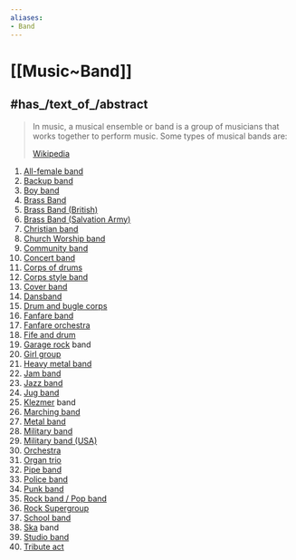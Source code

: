 ```yaml
---
aliases:
- Band
---
```


# [[Music~Band]]


## #has_/text_of_/abstract 

> In music, a musical ensemble or band is a group of musicians that works together to perform music. 
> Some types of musical bands are:
>
> [Wikipedia](https://en.wikipedia.org/wiki/List%20of%20musical%20band%20types)

1. [All-female band](https://en.wikipedia.org/wiki/All-female_band "All-female band")
2. [Backup band](https://en.wikipedia.org/wiki/Backup_band "Backup band")
3. [Boy band](https://en.wikipedia.org/wiki/Boy_band "Boy band")
4. [Brass Band](https://en.wikipedia.org/wiki/Brass_Band "Brass Band")
5. [Brass Band (British)](https://en.wikipedia.org/wiki/British_brass_band "British brass band")
6. [Brass Band (Salvation Army)](https://en.wikipedia.org/wiki/Salvation_Army_brass_band "Salvation Army brass band")
7. [Christian band](https://en.wikipedia.org/wiki/Christian_music#Performance "Christian music")
8. [Church Worship band](https://en.wikipedia.org/wiki/Worship_band#Practical_details "Worship band")
9. [Community band](https://en.wikipedia.org/wiki/Community_band "Community band")
10. [Concert band](https://en.wikipedia.org/wiki/Concert_band "Concert band")
11. [Corps of drums](https://en.wikipedia.org/wiki/Corps_of_drums "Corps of drums")
12. [Corps style band](https://en.wikipedia.org/wiki/Corps_style_band "Corps style band")
13. [Cover band](https://en.wikipedia.org/wiki/Cover_band "Cover band")
14. [Dansband](https://en.wikipedia.org/wiki/Dansband "Dansband")
15. [Drum and bugle corps](https://en.wikipedia.org/wiki/Drum_and_bugle_corps_\(modern\) "Drum and bugle corps (modern)")
16. [Fanfare band](https://en.wikipedia.org/wiki/Fanfare_band "Fanfare band")
17. [Fanfare orchestra](https://en.wikipedia.org/wiki/Fanfare_orchestra "Fanfare orchestra")
18. [Fife and drum](https://en.wikipedia.org/wiki/Fife_and_drum "Fife and drum")
19. [Garage rock](https://en.wikipedia.org/wiki/Garage_rock "Garage rock") band
20. [Girl group](https://en.wikipedia.org/wiki/Girl_group "Girl group")
21. [Heavy metal band](https://en.wikipedia.org/wiki/Heavy_metal_band "Heavy metal band")
22. [Jam band](https://en.wikipedia.org/wiki/Jam_band "Jam band")
23. [Jazz band](https://en.wikipedia.org/wiki/Jazz_band "Jazz band")
24. [Jug band](https://en.wikipedia.org/wiki/Jug_band "Jug band")
25. [Klezmer](https://en.wikipedia.org/wiki/Klezmer "Klezmer") band
26. [Marching band](https://en.wikipedia.org/wiki/Marching_band "Marching band")
27. [Metal band](https://en.wikipedia.org/wiki/Metal_band "Metal band")
28. [Military band](https://en.wikipedia.org/wiki/Military_band "Military band")
29. [Military band (USA)](https://en.wikipedia.org/wiki/United_States_military_bands "United States military bands")
30. [Orchestra](https://en.wikipedia.org/wiki/Orchestra "Orchestra")
31. [Organ trio](https://en.wikipedia.org/wiki/Organ_trio "Organ trio")
32. [Pipe band](https://en.wikipedia.org/wiki/Pipe_band "Pipe band")
33. [Police band](https://en.wikipedia.org/wiki/Police_band_\(music\) "Police band (music)")
34. [Punk band](https://en.wikipedia.org/wiki/Punk_band "Punk band")
35. [Rock band / Pop band](https://en.wikipedia.org/wiki/Band_\(rock_and_pop\) "Band (rock and pop)")
36. [Rock Supergroup](https://en.wikipedia.org/wiki/Rock_Supergroup "Rock Supergroup")
37. [School band](https://en.wikipedia.org/wiki/School_band "School band")
38. [Ska](https://en.wikipedia.org/wiki/Ska "Ska") band
39. [Studio band](https://en.wikipedia.org/wiki/Studio_band "Studio band")
40. [Tribute act](https://en.wikipedia.org/wiki/Tribute_act "Tribute act") 

